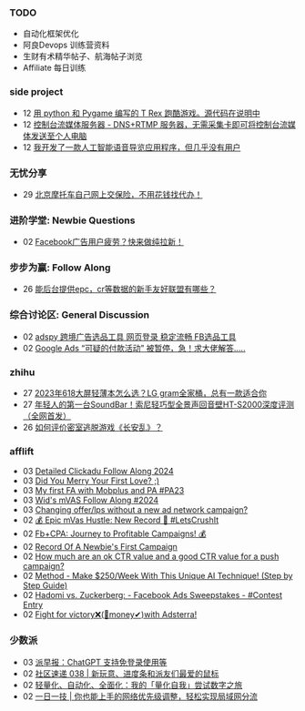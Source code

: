 ### TODO
-  自动化框架优化
-  阿良Devops 训练营资料
-  生财有术精华帖子、航海帖子浏览
-  Affiliate 每日训练

### side project
<!-- sideproject:START -->
-  12 [用 python 和 Pygame 编写的 T Rex 跑酷游戏。源代码在说明中](https://www.youtube.com/watch?v=pZySIXSelCA)
-  12 [控制台流媒体服务器 - DNS+RTMP 服务器，无需采集卡即可将控制台流媒体发送至个人电脑](https://github.com/Aioros/console-streaming-server)
-  12 [我开发了一款人工智能语音导览应用程序，但几乎没有用户](https://www.reddit.com/r/SideProject/comments/18gpp0e/ive_built_an_ai_audio_tour_app_but_have_almost_no/)<!-- sideproject:END -->


### 无忧分享
<!-- ruyo:START -->
-  29 [北京摩托车自己网上交保险，不用花钱找代办！](https://51.ruyo.net/18634.html)<!-- ruyo:END -->

### 进阶学堂: Newbie Questions
<!-- advertcn1:START -->
-  02 [Facebook广告用户疲劳？快来做纯拉新！](https://www.advertcn.com/thread-114556-1-1.html)<!-- advertcn1:END -->

### 步步为赢: Follow Along
<!-- advertcn2:START -->
-  26 [能后台提供epc，cr等数据的新手友好联盟有哪些？](https://www.advertcn.com/thread-114470-1-1.html)<!-- advertcn2:END -->

### 综合讨论区: General Discussion
<!-- advertcn3:START -->
-  02 [adspy 跨境广告选品工具 网页登录 稳定流畅 FB选品工具](https://www.advertcn.com/thread-114557-1-1.html)
-  02 [Google Ads “可疑的付款活动” 被暂停，急！求大佬解答.....](https://www.advertcn.com/thread-114555-1-1.html)<!-- advertcn3:END -->


### zhihu
<!-- zhihu:START -->
-  27 [2023年618大屏轻薄本怎么选？LG gram全家桶，总有一款适合你](http://zhuanlan.zhihu.com/p/632641888?utm_campaign=rss&utm_medium=rss&utm_source=rss&utm_content=title)
-  27 [年轻人的第一台SoundBar！索尼轻巧型全景声回音壁HT-S2000深度评测（全网首发）](http://zhuanlan.zhihu.com/p/630990296?utm_campaign=rss&utm_medium=rss&utm_source=rss&utm_content=title)
-  26 [如何评价密室逃脱游戏《长安乱》？](http://www.zhihu.com/question/563950552/answer/3045961312?utm_campaign=rss&utm_medium=rss&utm_source=rss&utm_content=title)<!-- zhihu:END -->

### afflift
<!-- afflift:START -->
-  03 [Detailed Clickadu Follow Along 2024](https://afflift.com/f/threads/detailed-clickadu-follow-along-2024.12883/)
-  03 [Did You Merry Your First Love? ;&rpar;](https://afflift.com/f/threads/did-you-merry-your-first-love.12751/)
-  03 [My first FA with Mobplus and PA #PA23](https://afflift.com/f/threads/my-first-fa-with-mobplus-and-pa-pa23.11576/)
-  03 [Wid&#39;s mVAS Follow Along #2024](https://afflift.com/f/threads/wids-mvas-follow-along-2024.12822/)
-  03 [Changing offer/lps without a new ad network campaign?](https://afflift.com/f/threads/changing-offer-lps-without-a-new-ad-network-campaign.12908/)
-  02 [💰 Epic mVas Hustle: New Record 🚀 #LetsCrushIt](https://afflift.com/f/threads/%F0%9F%92%B0-epic-mvas-hustle-new-record-%F0%9F%9A%80-letscrushit.12305/)
-  02 [Fb+CPA: Journey to Profitable Campaigns! 💰](https://afflift.com/f/threads/fb-cpa-journey-to-profitable-campaigns-%F0%9F%92%B0.12907/)
-  02 [Record Of A Newbie&#39;s First Campaign](https://afflift.com/f/threads/record-of-a-newbies-first-campaign.12826/)
-  02 [How much are an ok CTR value and a good CTR value for a push campaign?](https://afflift.com/f/threads/how-much-are-an-ok-ctr-value-and-a-good-ctr-value-for-a-push-campaign.12906/)
-  02 [Method - Make $250/Week With This Unique AI Technique! &lpar;Step by Step Guide&rpar;](https://afflift.com/f/threads/method-make-250-week-with-this-unique-ai-technique-step-by-step-guide.12903/)
-  02 [Hadomi vs. Zuckerberg: - Facebook Ads Sweepstakes - #Contest Entry](https://afflift.com/f/threads/hadomi-vs-zuckerberg-facebook-ads-sweepstakes-contest-entry.12846/)
-  02 [Fight for victory❌&lpar;🤑money✔&rpar;with Adsterra!](https://afflift.com/f/threads/fight-for-victory%E2%9D%8C-%F0%9F%A4%91money%E2%9C%94-with-adsterra.12810/)<!-- afflift:END -->

### 少数派
<!-- sspai:START -->
-  03 [派早报：ChatGPT 支持免登录使用等](https://sspai.com/post/87773)
-  02 [社区速递 038 | 新玩意、进度条和派友们最爱的鼠标](https://sspai.com/post/87761)
-  02 [轻量化、自动化、全面化：我的「量化自我」尝试数字之旅](https://sspai.com/post/86747)
-  02 [一日一技 | 你也能上手的网络优先级调整，轻松实现局域网分流](https://sspai.com/post/87558)<!-- sspai:END -->
